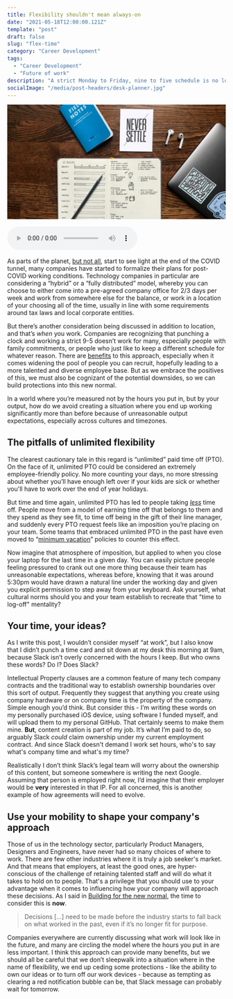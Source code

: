 ```yaml
---
title: Flexibility shouldn't mean always-on 
date: "2021-05-18T12:00:00.121Z"
template: "post"
draft: false
slug: "flex-time"
category: "Career Development"
tags:
  - "Career Development"
  - "Future of work"
description: "A strict Monday to Friday, nine to five schedule is no longer the norm for many people who work in software, but you need to be sure that 'choosing when you work' doesn't make you always available to work."
socialImage: "/media/post-headers/desk-planner.jpg"
---
```


![A desk with various items on it, including two notebooks, a MacBook and a pair of AirPods. One of the notebooks has a to-do list and a planner.](/media/post-headers/desk-planner.jpg)

<audio controls src="https://anchor.fm/s/57ec5b10/podcast/play/33735390/https%3A%2F%2Fd3ctxlq1ktw2nl.cloudfront.net%2Fstaging%2F2021-4-18%2Fbe6a88f8-245b-1d29-2b64-7557eb22004f.mp3" preload="metadata" onplay="logPlay('flex-time')"></audio>

As parts of the planet, [but not all](https://donate.covid19responsefund.org), start to see light at the end of the COVID tunnel, many companies have started to formalize their plans for post-COVID working conditions. Technology companies in particular are considering a “hybrid” or a “fully distributed” model, whereby you can choose to either come into a pre-agreed company office for 2/3 days per week and work from somewhere else for the balance, or work in a location of your choosing all of the time, usually in line with some requirements around tax laws and local corporate entities.

But there’s another consideration being discussed in addition to location, and that’s *when* you work. Companies are recognizing that punching a clock and working a strict 9-5 doesn’t work for many, especially people with family commitments, or people who just like to keep a different schedule for whatever reason. There are [benefits](https://www.bcg.com/publications/2019/flex-work-programs-that-actually-work) to this approach, especially when it comes widening the pool of people you can recruit, hopefully leading to a more talented and diverse employee base. But as we embrace the positives of this, we must also be cognizant of the potential downsides, so we can build protections into this new normal. 

In a world where you’re measured not by the hours you put in, but by your output, how do we avoid creating a situation where you end up working significantly more than before because of unreasonable output expectations, especially across cultures and timezones.

## The pitfalls of unlimited flexibility 

The clearest cautionary tale in this regard is “unlimited” paid time off (PTO). On the face of it, unlimited PTO could be considered an extremely employee-friendly policy. No more counting your days, no more stressing about whether you’ll have enough left over if your kids are sick or whether you'll have to work over the end of year holidays. 

But time and time again, unlimited PTO has led to people taking [*less*](https://www.fastcompany.com/90398810/for-millennials-unlimited-vacation-isnt-always-a-perk) time off. People move from a model of earning time off that belongs to them and they spend as they see fit, to time off being in the gift of their line manager, and suddenly every PTO request feels like an imposition you’re placing on your team. Some teams that embraced unlimited PTO in the past have even moved to “[minimum vacation](https://buffer.com/resources/employees-take-vacation/)” policies to counter this effect. 

Now imagine that atmosphere of imposition, but applied to when you close your laptop for the last time in a given day. You can easily picture people feeling pressured to crank out one more thing because their team has unreasonable expectations, whereas before, knowing that it was around 5:30pm would have drawn a natural line under the working day and given you explicit permission to step away from your keyboard. Ask yourself, what cultural norms should you and your team establish to recreate that "time to log-off" mentality?

## Your time, your ideas?

As I write this post, I wouldn’t consider myself “at work”, but I also know that I didn’t punch a time card and sit down at my desk this morning at 9am, because Slack isn’t overly concerned with the hours I keep. But who owns these words? Do I? Does Slack?

Intellectual Property clauses are a common feature of many tech company contracts and the traditional way to establish ownership boundaries over this sort of output. Frequently they suggest that anything you create using company hardware or on company time is the property of the company. Simple enough you’d think. But consider this - I’m writing these words on my personally purchased iOS device, using software I funded myself, and will upload them to my personal GitHub. That certainly seems to make them mine. **But**, content creation is part of my job. It’s what I’m paid to do, so arguably Slack *could* claim ownership under my current employment contract. And since Slack doesn't demand I work set hours, who's to say what's company time and what's my time?

Realistically I don’t think Slack’s legal team will worry about the ownership of this content, but someone somewhere is writing the next Google. Assuming that person is employed right now, I’d imagine that their employer would be **very** interested in that IP. For all concerned, this is another example of how agreements will need to evolve.

## Use your mobility to shape your company's approach

Those of us in the technology sector, particularly Product Managers, Designers and Engineers, have never had so many choices of where to work. There are few other industries where it is truly a job seeker's market. And that means that employers, at least the good ones, are hyper-conscious of the challenge of retaining talented staff and will do what it takes to hold on to people. That's a privilege that you should use to your advantage when it comes to influencing how your company will approach these decisions. As I said in [Building for the new normal](/posts/2021/04/building-for-the-new-normal#the-time-to-consider-these-problems-is-already-here), the time to consider this is **now**.

> Decisions [...] need to be made before the industry starts to fall back on what worked in the past, even if it’s no longer fit for purpose.

Companies everywhere are currently discussing what work will look like in the future, and many are circling the model where the hours you put in are less important. I think this approach can provide many benefits, but we should all be careful that we don’t sleepwalk into a situation where in the name of flexibility, we end up ceding some protections - like the ability to own our ideas or to turn off our work devices - because as tempting as clearing a red notification bubble can be, that Slack message can probably wait for tomorrow. 
